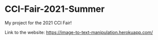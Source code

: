 # CCI-Fair-2021-Summer
My project for the 2021 CCI Fair!

Link to the website: https://image-to-text-manipulation.herokuapp.com/

